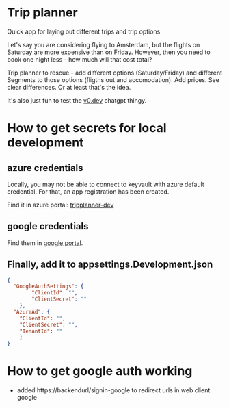 # Trip planner

Quick app for laying out different trips and trip options.

Let's say you are considering flying to Amsterdam, but the flights on Saturday are more expensive than on Friday.
However, then you need to book one night less - how much will that cost total?

Trip planner to rescue - add different options (Saturday/Friday) and different Segments to those options (fligths out and accomodation). Add prices. See clear differences. Or at least that's the idea.

It's also just fun to test the [v0.dev](https://v0.dev/chat/trip-component-design-g7k9f5NKylf) chatgpt thingy.

# How to get secrets for local development

## azure credentials
Locally, you may not be able to connect to keyvault with azure default credential. For that, an app registration has been created.

Find it in azure portal: [tripplanner-dev](https://portal.azure.com/#view/Microsoft_AAD_RegisteredApps/ApplicationMenuBlade/~/Overview/appId/6a15f181-b0e4-477f-af30-e4401cc8d9e6/isMSAApp~/false)

## google credentials
Find them in [google portal](https://console.cloud.google.com/auth/clients?highlightClient=34984745962-g9vkhpoi9schcfj5ot43jfcnmdnilaea.apps.googleusercontent.com&inv=1&invt=AbrgIw&project=tripplanner-444816).

## Finally, add it to appsettings.Development.json

```json
{
  "GoogleAuthSettings": {
        "ClientId": "",
        "ClientSecret": ""
    },
  "AzureAd": {
    "ClientId": "",
    "ClientSecret": "",
    "TenantId": ""
    }
}
```

# How to get google auth working
- added https://backendurl/signin-google to redirect urls in web client google
